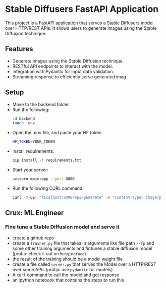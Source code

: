 # Stable Diffusers FastAPI Application

This project is a FastAPI application that serves a Stable Diffusers model over HTTP/REST APIs. It allows users to generate images using the Stable Diffusion technique.

## Features

- Generate images using the Stable Diffusion technique.
- RESTful API endpoints to interact with the model.
- Integration with Pydantic for input data validation.
- Streaming response to efficiently serve generated imag

## Setup

- Move to the backend folder.
- Run the following:
    ```bash
    cd backend 
    touch .env 
    ```
- Open the .env file, and paste your HF token:
    ```bash
    HF_TOKEN=YOUR_TOKEN
    ```
- Install requirements:
    ```bash
    pip install -r requirements.txt
    ```
- Start your server:
    ```bash
    uvicorn main:app --port 8000
    ```
- Run the following CURL command:
    ```bash
    curl -X GET "localhost:8000/api/generate" -H "Content-Type: image/png"
    ```
## Crux: ML Engineer

### Fine tune a Stable Diffusion model and serve it

- create a github repo
- create a `trainer.py` file that takes in arguments like file path `--fp` and some other training arguments and fintunes a stable diffusion model (protip: check it out on `huggingface`)
- the result of the training should be a model weight file
- create a file called `server.py` that serves the Model over a HTTP/REST over some APIs (protip: use `pydantic` for models)
- A `curl` command to call the model and get response
- an ipython notebook that contains the steps to run this